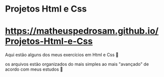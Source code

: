# Projetos Html e Css

# https://matheuspedrosam.github.io/Projetos-Html-e-Css

Aqui estão alguns dos meus exercícios em Html e Css 🙂

os arquivos estão organizados do mais simples ao mais "avançado" de acordo com meus estudos 🙂
